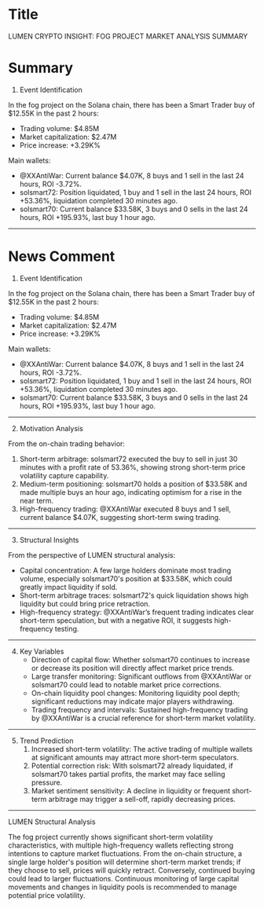 # Title
LUMEN CRYPTO INSIGHT: FOG PROJECT MARKET ANALYSIS SUMMARY

# Summary
1. Event Identification

In the fog project on the Solana chain, there has been a Smart Trader buy of $12.55K in the past 2 hours:
   - Trading volume: $4.85M
   - Market capitalization: $2.47M
   - Price increase: +3.29K%

Main wallets:
   - @XXAntiWar: Current balance $4.07K, 8 buys and 1 sell in the last 24 hours, ROI -3.72%.
   - solsmart72: Position liquidated, 1 buy and 1 sell in the last 24 hours, ROI +53.36%, liquidation completed 30 minutes ago.
   - solsmart70: Current balance $33.58K, 3 buys and 0 sells in the last 24 hours, ROI +195.93%, last buy 1 hour ago.

---

# News Comment
1. Event Identification

In the fog project on the Solana chain, there has been a Smart Trader buy of $12.55K in the past 2 hours:
   - Trading volume: $4.85M
   - Market capitalization: $2.47M
   - Price increase: +3.29K%

Main wallets:
   - @XXAntiWar: Current balance $4.07K, 8 buys and 1 sell in the last 24 hours, ROI -3.72%.
   - solsmart72: Position liquidated, 1 buy and 1 sell in the last 24 hours, ROI +53.36%, liquidation completed 30 minutes ago.
   - solsmart70: Current balance $33.58K, 3 buys and 0 sells in the last 24 hours, ROI +195.93%, last buy 1 hour ago.

---

2. Motivation Analysis

From the on-chain trading behavior:
   1. Short-term arbitrage: solsmart72 executed the buy to sell in just 30 minutes with a profit rate of 53.36%, showing strong short-term price volatility capture capability.
   2. Medium-term positioning: solsmart70 holds a position of $33.58K and made multiple buys an hour ago, indicating optimism for a rise in the near term.
   3. High-frequency trading: @XXAntiWar executed 8 buys and 1 sell, current balance $4.07K, suggesting short-term swing trading.

---

3. Structural Insights

From the perspective of LUMEN structural analysis:
   - Capital concentration: A few large holders dominate most trading volume, especially solsmart70's position at $33.58K, which could greatly impact liquidity if sold.
   - Short-term arbitrage traces: solsmart72's quick liquidation shows high liquidity but could bring price retraction.
   - High-frequency strategy: @XXAntiWar’s frequent trading indicates clear short-term speculation, but with a negative ROI, it suggests high-frequency testing.

---

4. Key Variables
   - Direction of capital flow: Whether solsmart70 continues to increase or decrease its position will directly affect market price trends.
   - Large transfer monitoring: Significant outflows from @XXAntiWar or solsmart70 could lead to notable market price corrections.
   - On-chain liquidity pool changes: Monitoring liquidity pool depth; significant reductions may indicate major players withdrawing.
   - Trading frequency and intervals: Sustained high-frequency trading by @XXAntiWar is a crucial reference for short-term market volatility.

---

5. Trend Prediction
   1. Increased short-term volatility: The active trading of multiple wallets at significant amounts may attract more short-term speculators.
   2. Potential correction risk: With solsmart72 already liquidated, if solsmart70 takes partial profits, the market may face selling pressure.
   3. Market sentiment sensitivity: A decline in liquidity or frequent short-term arbitrage may trigger a sell-off, rapidly decreasing prices.

---

LUMEN Structural Analysis

The fog project currently shows significant short-term volatility characteristics, with multiple high-frequency wallets reflecting strong intentions to capture market fluctuations. From the on-chain structure, a single large holder's position will determine short-term market trends; if they choose to sell, prices will quickly retract. Conversely, continued buying could lead to larger fluctuations. Continuous monitoring of large capital movements and changes in liquidity pools is recommended to manage potential price volatility.
